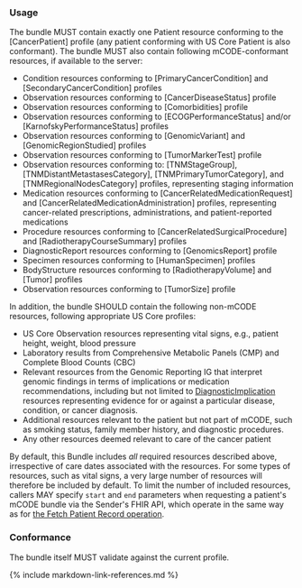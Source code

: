 ### Usage

The bundle MUST contain exactly one Patient resource conforming to the [CancerPatient] profile (any patient conforming with US Core Patient is also conformant). The bundle MUST also contain following mCODE-conformant resources, if available to the server:

* Condition resources conforming to [PrimaryCancerCondition] and [SecondaryCancerCondition] profiles
* Observation resources conforming to [CancerDiseaseStatus] profile
* Observation resources conforming to [Comorbidities] profile
* Observation resources conforming to [ECOGPerformanceStatus] and/or [KarnofskyPerformanceStatus] profiles
* Observation resources conforming to [GenomicVariant] and [GenomicRegionStudied] profiles
* Observation resources conforming to [TumorMarkerTest] profile
* Observation resources conforming to: [TNMStageGroup], [TNMDistantMetastasesCategory], [TNMPrimaryTumorCategory], and [TNMRegionalNodesCategory] profiles, representing staging information
* Medication resources conforming to [CancerRelatedMedicationRequest] and [CancerRelatedMedicationAdministration] profiles, representing cancer-related prescriptions, administrations, and patient-reported medications
* Procedure resources conforming to [CancerRelatedSurgicalProcedure] and [RadiotherapyCourseSummary] profiles
* DiagnosticReport resources conforming to [GenomicsReport] profile
* Specimen resources conforming to [HumanSpecimen] profiles
* BodyStructure resources conforming to [RadiotherapyVolume] and [Tumor] profiles
* Observation resources conforming to [TumorSize] profile

In addition, the bundle SHOULD contain the following non-mCODE resources, following appropriate US Core profiles:

* US Core Observation resources representing vital signs, e.g., patient height, weight, blood pressure
* Laboratory results from Comprehensive Metabolic Panels (CMP) and Complete Blood Counts (CBC)
* Relevant resources from the Genomic Reporting IG that interpret genomic findings in terms of implications or medication recommendations, including but not limited to [DiagnosticImplication](http://hl7.org/fhir/uv/genomics-reporting/STU2/StructureDefinition-diagnostic-implication.html) resources representing evidence for or against a particular disease, condition, or cancer diagnosis.
* Additional resources relevant to the patient but not part of mCODE, such as smoking status, family member history, and diagnostic procedures.
* Any other resources deemed relevant to care of the cancer patient

By default, this Bundle includes _all_ required resources described above, irrespective of care dates associated with the resources. For some types of resources, such as vital signs, a very large number of resources will therefore be included by default. To limit the number of included resources, callers MAY specify `start` and `end` parameters when requesting a patient's mCODE bundle via the Sender's FHIR API, which operate in the same way as for [the Fetch Patient Record operation](https://www.hl7.org/fhir/operation-patient-everything.html).

### Conformance

The bundle itself MUST validate against the current profile.

{% include markdown-link-references.md %}

